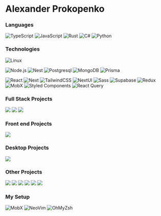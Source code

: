 # Alexander Prokopenko

### Languages

![TypeScript](https://img.shields.io/badge/-TypeScript-000?&logo=TypeScript)
![JavaScript](https://img.shields.io/badge/-JavaScript-000?&logo=JavaScript)
![Rust](https://img.shields.io/badge/-Rust-000?&logo=Rust)
![C#](https://img.shields.io/badge/-C%23-000?&logo=csharp)
![Python](https://img.shields.io/badge/-Python-000?&logo=Python)

### Technologies

![Linux](https://img.shields.io/badge/-Linux-000?&logo=Linux)

![Node.js](https://img.shields.io/badge/-Node.js-000?&logo=node.js)
![Nest](https://img.shields.io/badge/-NestJS-000?&logo=nestjs)
![Postgresql](https://img.shields.io/badge/-Postgresql-000?&logo=postgresql)
![MongoDB](https://img.shields.io/badge/-MongoDB-000?&logo=mongodb)
![Prisma](https://img.shields.io/badge/-Prisma-000?&logo=prisma)

![React](https://img.shields.io/badge/-React-000?&logo=React)
![Next](https://img.shields.io/badge/-Next-000?&logo=next.js)
![TailwindCSS](https://img.shields.io/badge/-TailwndCSS-000?&logo=tailwindcss)
![NextUI](https://img.shields.io/badge/-NextUI-000?&logo=nextui)
![Sass](https://img.shields.io/badge/-Sass-000?&logo=sass)
![Supabase](https://img.shields.io/badge/-Supabase-000?&logo=supabase)
![Redux](https://img.shields.io/badge/-Redux%20Toolkit-000?&logo=redux)
![MobX](https://img.shields.io/badge/-MobX-000?&logo=mobx)
![Styled Components](https://img.shields.io/badge/-StyledComponents-000?&logo=styledcomponents)
![React Query](https://img.shields.io/badge/-ReactQuery-000?&logo=reactquery)


### Full Stack Projects

[![](https://img.shields.io/badge/-💬%20Thexting-000)](https://github.com/velaton618/thexting)
[![](https://img.shields.io/badge/-🤖%20AI%20Assistant-000)](https://orgasmologist.com)
[![](https://img.shields.io/badge/-🍿%%20Online%20Cinema-000)](https://theglee.xyz)

### Front end Projects
[![](https://img.shields.io/badge/-🌍%20DSF%20GEOS%20Website-000)](https://github.com/velaton618/dsfgeos)

### Desktop Projects
[![](https://img.shields.io/badge/-🌐%20ZGC%20VPN-000)](https://wiki.zgc.su/sw/zgcvpn)

### Other Projects
[![](https://img.shields.io/badge/-🦀%20Rustem%20Proxy-000)](https://github.com/velaton618/rustem_proxy)
[![](https://img.shields.io/badge/-Ω%20Omegram-000)](https://github.com/velaton618/omegram)
[![](https://img.shields.io/badge/-⚙️%20Dox-000)](https://github.com/velaton618/dox)
[![](https://img.shields.io/badge/-💠%20Garnet%20Controls-000)](https://github.com/velaton618/GarnetControls)
[![](https://img.shields.io/badge/-🧊%20U3D%20Engine-000)](https://github.com/velaton618/U3D-Engine)
[![](https://img.shields.io/badge/-🔢%20Mocean-000)](https://github.com/velaton618/MOcean)


### My Setup
![MobX](https://img.shields.io/badge/-Macbook%20Air%20M2-000?&logo=apple)
![NeoVim](https://img.shields.io/badge/-NeoVim-000?&logo=neovim)
![OhMyZsh](https://img.shields.io/badge/-OhMyZsh-000?&logo=zsh)
